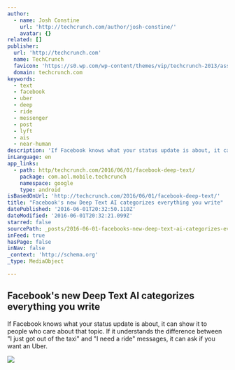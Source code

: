 ```yaml
---
author:
  - name: Josh Constine
    url: 'http://techcrunch.com/author/josh-constine/'
    avatar: {}
related: []
publisher:
  url: 'http://techcrunch.com'
  name: TechCrunch
  favicon: 'https://s0.wp.com/wp-content/themes/vip/techcrunch-2013/assets/images/favicon.ico'
  domain: techcrunch.com
keywords:
  - text
  - facebook
  - uber
  - deep
  - ride
  - messenger
  - post
  - lyft
  - ais
  - near-human
description: 'If Facebook knows what your status update is about, it can show it to people who care about that topic. If it understands the difference between "I just got out of the taxi" and "I need a ride" messages, it can ask if you want an Uber.'
inLanguage: en
app_links:
  - path: http/techcrunch.com/2016/06/01/facebook-deep-text/
    package: com.aol.mobile.techcrunch
    namespace: google
    type: android
isBasedOnUrl: 'http://techcrunch.com/2016/06/01/facebook-deep-text/'
title: "Facebook's new Deep Text AI categorizes everything you write"
datePublished: '2016-06-01T20:32:50.110Z'
dateModified: '2016-06-01T20:32:21.099Z'
starred: false
sourcePath: _posts/2016-06-01-facebooks-new-deep-text-ai-categorizes-everything-you-write.md
inFeed: true
hasPage: false
inNav: false
_context: 'http://schema.org'
_type: MediaObject

---
```

<article style=""><h1>Facebook's new Deep Text AI categorizes everything you write</h1><p>If Facebook knows what your status update is about, it can show it to people who care about that topic. If it understands the difference between "I just got out of the taxi" and "I need a ride" messages, it can ask if you want an Uber.</p><img src="https://tctechcrunch2011.files.wordpress.com/2016/06/facebook-deep-text1.png?w=764&amp;h=400&amp;crop=1" /></article>